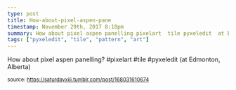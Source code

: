 ```yaml
---
type: post
title: How-about-pixel-aspen-pane
timestamp: November 29th, 2017 8:18pm
summary: How about pixel aspen panelling pixelart  tile pyxeledit  at Edmonton Albertap 
tags: ["pyxeledit", "tile", "pattern", "art"]
---
```

<a href="https://www.instagram.com/p/BcGpv-inPfr/ "></a>
                                                                                          <div class="caption"><p>How about pixel aspen panelling? #pixelart  #tile #pyxeledit  (at Edmonton, Alberta)</p> </div>
                                    
                
                
                
                
                                
<small>source: https://saturdayxiii.tumblr.com/post/168031610674</small>